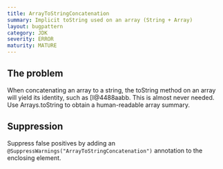 ```yaml
---
title: ArrayToStringConcatenation
summary: Implicit toString used on an array (String + Array)
layout: bugpattern
category: JDK
severity: ERROR
maturity: MATURE
---
```


<!--
*** AUTO-GENERATED, DO NOT MODIFY ***
To make changes, edit the @BugPattern annotation or the explanation in docs/bugpattern.
-->

## The problem
When concatenating an array to a string, the toString method on an array will yield its identity, such as [I@4488aabb. This is almost never needed. Use Arrays.toString to obtain a human-readable array summary.

## Suppression
Suppress false positives by adding an `@SuppressWarnings("ArrayToStringConcatenation")` annotation to the enclosing element.
